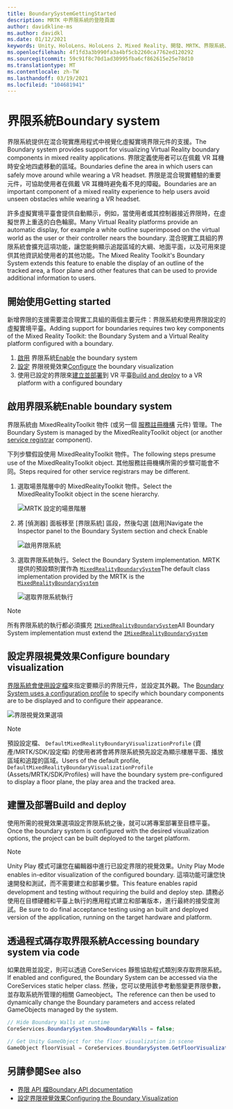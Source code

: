 ```yaml
---
title: BoundarySystemGettingStarted
description: MRTK 中界限系統的登陸頁面
author: davidkline-ms
ms.author: davidkl
ms.date: 01/12/2021
keywords: Unity、HoloLens、HoloLens 2、Mixed Reality、開發、MRTK、界限系統、
ms.openlocfilehash: 4f1fd3a3b990fa3a4bf5cb2260ca7762ed120292
ms.sourcegitcommit: 59c91f8c70d1ad30995fba6cf862615e25e78d10
ms.translationtype: MT
ms.contentlocale: zh-TW
ms.lasthandoff: 03/19/2021
ms.locfileid: "104681941"
---
```

# <a name="boundary-system"></a><span data-ttu-id="b1c4a-104">界限系統</span><span class="sxs-lookup"><span data-stu-id="b1c4a-104">Boundary system</span></span>

<span data-ttu-id="b1c4a-105">界限系統提供在混合現實應用程式中視覺化虛擬實境界限元件的支援。</span><span class="sxs-lookup"><span data-stu-id="b1c4a-105">The Boundary system provides support for visualizing Virtual Reality boundary components in mixed reality applications.</span></span> <span data-ttu-id="b1c4a-106">界限定義使用者可以在佩戴 VR 耳機時安全地四處移動的區域。</span><span class="sxs-lookup"><span data-stu-id="b1c4a-106">Boundaries define the area in which users can safely move around while wearing a VR headset.</span></span> <span data-ttu-id="b1c4a-107">界限是混合現實體驗的重要元件，可協助使用者在佩戴 VR 耳機時避免看不見的障礙。</span><span class="sxs-lookup"><span data-stu-id="b1c4a-107">Boundaries are an important component of a mixed reality experience to help users avoid unseen obstacles while wearing a VR headset.</span></span>

<span data-ttu-id="b1c4a-108">許多虛擬實境平臺會提供自動顯示，例如，當使用者或其控制器接近界限時，在虛擬世界上重迭的白色輪廓。</span><span class="sxs-lookup"><span data-stu-id="b1c4a-108">Many Virtual Reality platforms provide an automatic display, for example a white outline superimposed on the virtual world as the user or their controller nears the boundary.</span></span> <span data-ttu-id="b1c4a-109">混合現實工具組的界限系統會擴充這項功能，讓您能夠顯示追蹤區域的大綱、地面平面，以及可用來提供其他資訊給使用者的其他功能。</span><span class="sxs-lookup"><span data-stu-id="b1c4a-109">The Mixed Reality Toolkit's Boundary System extends this feature to enable the display of an outline of the tracked area, a floor plane and other features that can be used to provide additional information to users.</span></span>

## <a name="getting-started"></a><span data-ttu-id="b1c4a-110">開始使用</span><span class="sxs-lookup"><span data-stu-id="b1c4a-110">Getting started</span></span>

<span data-ttu-id="b1c4a-111">新增界限的支援需要混合現實工具組的兩個主要元件：界限系統和使用界限設定的虛擬實境平臺。</span><span class="sxs-lookup"><span data-stu-id="b1c4a-111">Adding support for boundaries requires two key components of the Mixed Reality Toolkit: the Boundary System and a Virtual Reality platform configured with a boundary.</span></span>

1. <span data-ttu-id="b1c4a-112">[啟用](#enable-boundary-system) 界限系統</span><span class="sxs-lookup"><span data-stu-id="b1c4a-112">[Enable](#enable-boundary-system) the boundary system</span></span>
2. <span data-ttu-id="b1c4a-113">[設定](#configure-boundary-visualization) 界限視覺效果</span><span class="sxs-lookup"><span data-stu-id="b1c4a-113">[Configure](#configure-boundary-visualization) the boundary visualization</span></span>
3. <span data-ttu-id="b1c4a-114">使用已設定的界限來[建立並部署](#build-and-deploy)到 VR 平臺</span><span class="sxs-lookup"><span data-stu-id="b1c4a-114">[Build and deploy](#build-and-deploy) to a VR platform with a configured boundary</span></span>

## <a name="enable-boundary-system"></a><span data-ttu-id="b1c4a-115">啟用界限系統</span><span class="sxs-lookup"><span data-stu-id="b1c4a-115">Enable boundary system</span></span>

<span data-ttu-id="b1c4a-116">界限系統由 MixedRealityToolkit 物件 (或另一個 [服務註冊機構](xref:Microsoft.MixedReality.Toolkit.IMixedRealityServiceRegistrar) 元件) 管理。</span><span class="sxs-lookup"><span data-stu-id="b1c4a-116">The Boundary System is managed by the MixedRealityToolkit object (or another [service registrar](xref:Microsoft.MixedReality.Toolkit.IMixedRealityServiceRegistrar) component).</span></span>

<span data-ttu-id="b1c4a-117">下列步驟假設使用 MixedRealityToolkit 物件。</span><span class="sxs-lookup"><span data-stu-id="b1c4a-117">The following steps presume use of the MixedRealityToolkit object.</span></span> <span data-ttu-id="b1c4a-118">其他服務註冊機構所需的步驟可能會不同。</span><span class="sxs-lookup"><span data-stu-id="b1c4a-118">Steps required for other service registrars may be different.</span></span>

1. <span data-ttu-id="b1c4a-119">選取場景階層中的 MixedRealityToolkit 物件。</span><span class="sxs-lookup"><span data-stu-id="b1c4a-119">Select the MixedRealityToolkit object in the scene hierarchy.</span></span>

    ![MRTK 設定的場景階層](../images/MRTK_ConfiguredHierarchy.png)

1. <span data-ttu-id="b1c4a-121">將 [偵測器] 面板移至 [界限系統] 區段，然後勾選 [啟用]</span><span class="sxs-lookup"><span data-stu-id="b1c4a-121">Navigate the Inspector panel to the Boundary System section and check Enable</span></span>

    ![啟用界限系統](../images/boundary/MRTKConfig_Boundary.png)

1. <span data-ttu-id="b1c4a-123">選取界限系統執行。</span><span class="sxs-lookup"><span data-stu-id="b1c4a-123">Select the Boundary System implementation.</span></span> <span data-ttu-id="b1c4a-124">MRTK 提供的預設類別實作為 [`MixedRealityBoundarySystem`](xref:Microsoft.MixedReality.Toolkit.Boundary.MixedRealityBoundarySystem)</span><span class="sxs-lookup"><span data-stu-id="b1c4a-124">The default class implementation provided by the MRTK is the [`MixedRealityBoundarySystem`](xref:Microsoft.MixedReality.Toolkit.Boundary.MixedRealityBoundarySystem)</span></span>

    ![選取界限系統執行](../images/boundary/BoundarySelectSystemType.png)

> [!NOTE]
> <span data-ttu-id="b1c4a-126">所有界限系統的執行都必須擴充 [`IMixedRealityBoundarySystem`](xref:Microsoft.MixedReality.Toolkit.Boundary.IMixedRealityBoundarySystem)</span><span class="sxs-lookup"><span data-stu-id="b1c4a-126">All Boundary System implementation must extend the [`IMixedRealityBoundarySystem`](xref:Microsoft.MixedReality.Toolkit.Boundary.IMixedRealityBoundarySystem)</span></span>

## <a name="configure-boundary-visualization"></a><span data-ttu-id="b1c4a-127">設定界限視覺效果</span><span class="sxs-lookup"><span data-stu-id="b1c4a-127">Configure boundary visualization</span></span>

<span data-ttu-id="b1c4a-128">[界限系統會使用設定檔](configuring-boundary-visualization.md)來指定要顯示的界限元件，並設定其外觀。</span><span class="sxs-lookup"><span data-stu-id="b1c4a-128">The [Boundary System uses a configuration profile](configuring-boundary-visualization.md) to specify which boundary components are to be displayed and to configure their appearance.</span></span>

![界限視覺效果選項](../images/boundary/BoundaryVisualizationProfile.png)

> [!NOTE]
> <span data-ttu-id="b1c4a-130">預設設定檔、 `DefaultMixedRealityBoundaryVisualizationProfile` (資產/MRTK/SDK/設定檔) 的使用者將會將界限系統預先設定為顯示樓層平面、播放區域和追蹤的區域。</span><span class="sxs-lookup"><span data-stu-id="b1c4a-130">Users of the default profile, `DefaultMixedRealityBoundaryVisualizationProfile` (Assets/MRTK/SDK/Profiles) will have the boundary system pre-configured to display a floor plane, the play area and the tracked area.</span></span>

## <a name="build-and-deploy"></a><span data-ttu-id="b1c4a-131">建置及部署</span><span class="sxs-lookup"><span data-stu-id="b1c4a-131">Build and deploy</span></span>

<span data-ttu-id="b1c4a-132">使用所需的視覺效果選項設定界限系統之後，就可以將專案部署至目標平臺。</span><span class="sxs-lookup"><span data-stu-id="b1c4a-132">Once the boundary system is configured with the desired visualization options, the project can be built deployed to the target platform.</span></span>

> [!NOTE]
> <span data-ttu-id="b1c4a-133">Unity Play 模式可讓您在編輯器中進行已設定界限的視覺效果。</span><span class="sxs-lookup"><span data-stu-id="b1c4a-133">Unity Play Mode enables in-editor visualization of the configured boundary.</span></span> <span data-ttu-id="b1c4a-134">這項功能可讓您快速開發和測試，而不需要建立和部署步驟。</span><span class="sxs-lookup"><span data-stu-id="b1c4a-134">This feature enables rapid development and testing without requiring the build and deploy step.</span></span> <span data-ttu-id="b1c4a-135">請務必使用在目標硬體和平臺上執行的應用程式建立和部署版本，進行最終的接受度測試。</span><span class="sxs-lookup"><span data-stu-id="b1c4a-135">Be sure to do final acceptance testing using an built and deployed version of the application, running on the target hardware and platform.</span></span>

## <a name="accessing-boundary-system-via-code"></a><span data-ttu-id="b1c4a-136">透過程式碼存取界限系統</span><span class="sxs-lookup"><span data-stu-id="b1c4a-136">Accessing boundary system via code</span></span>

<span data-ttu-id="b1c4a-137">如果啟用並設定，則可以透過 CoreServices 靜態協助程式類別來存取界限系統。</span><span class="sxs-lookup"><span data-stu-id="b1c4a-137">If enabled and configured, the Boundary System can be accessed via the CoreServices static helper class.</span></span> <span data-ttu-id="b1c4a-138">然後，您可以使用該參考動態變更界限參數，並存取系統所管理的相關 Gameobject。</span><span class="sxs-lookup"><span data-stu-id="b1c4a-138">The reference can then be used to dynamically change the Boundary parameters and access related GameObjects managed by the system.</span></span>

```c#
// Hide Boundary Walls at runtime
CoreServices.BoundarySystem.ShowBoundaryWalls = false;

// Get Unity GameObject for the floor visualization in scene
GameObject floorVisual = CoreServices.BoundarySystem.GetFloorVisualization();
```

## <a name="see-also"></a><span data-ttu-id="b1c4a-139">另請參閱</span><span class="sxs-lookup"><span data-stu-id="b1c4a-139">See also</span></span>

- [<span data-ttu-id="b1c4a-140">界限 API 檔</span><span class="sxs-lookup"><span data-stu-id="b1c4a-140">Boundary API documentation</span></span>](xref:Microsoft.MixedReality.Toolkit.Boundary)
- [<span data-ttu-id="b1c4a-141">設定界限視覺效果</span><span class="sxs-lookup"><span data-stu-id="b1c4a-141">Configuring the Boundary Visualization</span></span>](configuring-boundary-visualization.md)
